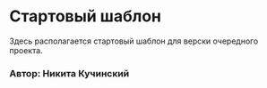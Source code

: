 # Стартовый шаблон

Здесь располагается стартовый шаблон для верски очередного проекта.

### Автор: Никита Кучинский
